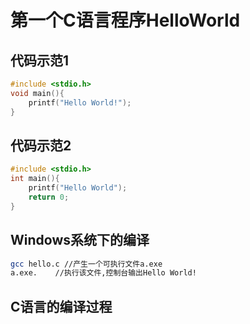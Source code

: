 # 第一个C语言程序HelloWorld

## 代码示范1

```c
#include <stdio.h>
void main(){
    printf("Hello World!");
}
```

## 代码示范2

```c
#include <stdio.h>
int main(){
    printf("Hello World");
    return 0;
}
```

## Windows系统下的编译

```bash
gcc hello.c //产生一个可执行文件a.exe
a.exe.    //执行该文件,控制台输出Hello World!
```

## C语言的编译过程

